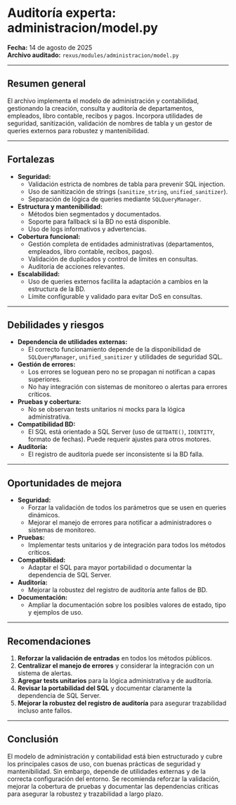 # Auditoría experta: administracion/model.py

**Fecha:** 14 de agosto de 2025  
**Archivo auditado:** `rexus/modules/administracion/model.py`

---

## Resumen general
El archivo implementa el modelo de administración y contabilidad, gestionando la creación, consulta y auditoría de departamentos, empleados, libro contable, recibos y pagos. Incorpora utilidades de seguridad, sanitización, validación de nombres de tabla y un gestor de queries externos para robustez y mantenibilidad.

---

## Fortalezas
- **Seguridad:**
  - Validación estricta de nombres de tabla para prevenir SQL injection.
  - Uso de sanitización de strings (`sanitize_string`, `unified_sanitizer`).
  - Separación de lógica de queries mediante `SQLQueryManager`.
- **Estructura y mantenibilidad:**
  - Métodos bien segmentados y documentados.
  - Soporte para fallback si la BD no está disponible.
  - Uso de logs informativos y advertencias.
- **Cobertura funcional:**
  - Gestión completa de entidades administrativas (departamentos, empleados, libro contable, recibos, pagos).
  - Validación de duplicados y control de límites en consultas.
  - Auditoría de acciones relevantes.
- **Escalabilidad:**
  - Uso de queries externos facilita la adaptación a cambios en la estructura de la BD.
  - Límite configurable y validado para evitar DoS en consultas.

---

## Debilidades y riesgos
- **Dependencia de utilidades externas:**
  - El correcto funcionamiento depende de la disponibilidad de `SQLQueryManager`, `unified_sanitizer` y utilidades de seguridad SQL.
- **Gestión de errores:**
  - Los errores se loguean pero no se propagan ni notifican a capas superiores.
  - No hay integración con sistemas de monitoreo o alertas para errores críticos.
- **Pruebas y cobertura:**
  - No se observan tests unitarios ni mocks para la lógica administrativa.
- **Compatibilidad BD:**
  - El SQL está orientado a SQL Server (uso de `GETDATE()`, `IDENTITY`, formato de fechas). Puede requerir ajustes para otros motores.
- **Auditoría:**
  - El registro de auditoría puede ser inconsistente si la BD falla.

---

## Oportunidades de mejora
- **Seguridad:**
  - Forzar la validación de todos los parámetros que se usen en queries dinámicos.
  - Mejorar el manejo de errores para notificar a administradores o sistemas de monitoreo.
- **Pruebas:**
  - Implementar tests unitarios y de integración para todos los métodos críticos.
- **Compatibilidad:**
  - Adaptar el SQL para mayor portabilidad o documentar la dependencia de SQL Server.
- **Auditoría:**
  - Mejorar la robustez del registro de auditoría ante fallos de BD.
- **Documentación:**
  - Ampliar la documentación sobre los posibles valores de estado, tipo y ejemplos de uso.

---

## Recomendaciones
1. **Reforzar la validación de entradas** en todos los métodos públicos.
2. **Centralizar el manejo de errores** y considerar la integración con un sistema de alertas.
3. **Agregar tests unitarios** para la lógica administrativa y de auditoría.
4. **Revisar la portabilidad del SQL** y documentar claramente la dependencia de SQL Server.
5. **Mejorar la robustez del registro de auditoría** para asegurar trazabilidad incluso ante fallos.

---

## Conclusión
El modelo de administración y contabilidad está bien estructurado y cubre los principales casos de uso, con buenas prácticas de seguridad y mantenibilidad. Sin embargo, depende de utilidades externas y de la correcta configuración del entorno. Se recomienda reforzar la validación, mejorar la cobertura de pruebas y documentar las dependencias críticas para asegurar la robustez y trazabilidad a largo plazo.
